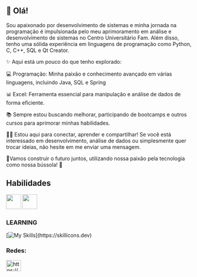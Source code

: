 ## 👋 Olá!

Sou apaixonado por desenvolvimento de sistemas e minha jornada na programação é impulsionada pelo meu aprimoramento em análise e desenvolvimento de sistemas no Centro Universitário Fam. Além disso, tenho uma sólida experiência em linguagens de programação como Python, C, C++, SQL e Qt Creator.

✨ Aqui está um pouco do que tenho explorado:

💻 Programação: Minha paixão e conhecimento avançado em várias linguagens, incluindo Java, SQL e Spring

📊 Excel: Ferramenta essencial para manipulação e análise de dados de forma eficiente.

📚 Sempre estou buscando melhorar, participando de bootcamps e outros cursos para aprimorar minhas habilidades.

🤜🤛 Estou aqui para conectar, aprender e compartilhar! Se você está interessado em desenvolvimento, análise de dados ou simplesmente quer trocar ideias, não hesite em me enviar uma mensagem.

💫Vamos construir o futuro juntos, utilizando nossa paixão pela tecnologia como nossa bússola! 🚀

## Habilidades 
 <img width= "40" height= "40" src="https://cdn.jsdelivr.net/gh/devicons/devicon@latest/icons/java/java-original.svg" /> <img width= "40" height= "40" 
  src="https://cdn.jsdelivr.net/gh/devicons/devicon@latest/icons/azuresqldatabase/azuresqldatabase-original.svg" /> 
          
### LEARNING

[![My Skills](https://skillicons.dev/icons?i=html,javascript,css,)](https://skillicons.dev)                    
    
          
 
 </p>

### Redes:
<p align="left">
<a href="https://linkedin.com/in/https://www.linkedin.com/in/vinicius-camargo/" target="blank"><img align="center" src="https://raw.githubusercontent.com/rahuldkjain/github-profile-readme-generator/master/src/images/icons/Social/linked-in-alt.svg" alt="https://www.linkedin.com/in/vinicius-camargo/" height="30" width="40" /></a>
</p>
